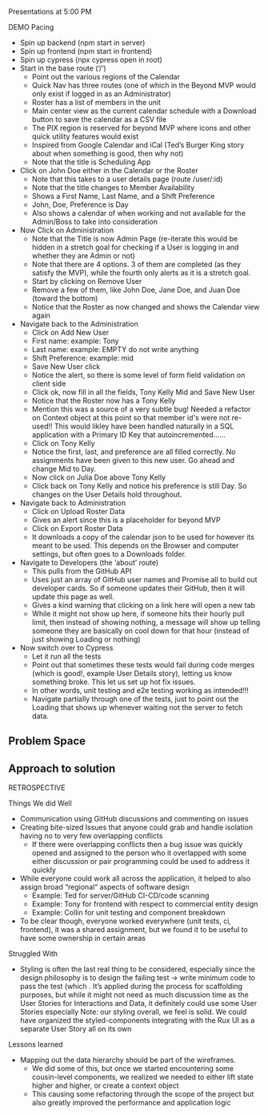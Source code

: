 Presentations at 5:00 PM

DEMO Pacing
- Spin up backend (npm start in server)
- Spin up frontend (npm start in frontend)
- Spin up cypress (npx cypress open in root)
- Start in the base route (‘/‘)
  - Point out the various regions of the Calendar
  - Quick Nav has three routes (one of which in the Beyond MVP would only exist if logged in as an Administrator)
  - Roster has a list of members in the unit
  - Main center view as the current calendar schedule with a Download button to save the calendar as a CSV file
  - The PIX region is reserved for beyond MVP where icons and other quick utility features would exist
  - Inspired from Google Calendar and iCal (Ted’s Burger King story about when something is good, then why not)
  - Note that the title is Scheduling App
- Click on John Doe either in the Calendar or the Roster
  - Note that this takes to a user details page (route /user/:id)
  - Note that the title changes to Member Availability
  - Shows a First Name, Last Name, and a Shift Preference
  - John, Doe, Preference is Day
  - Also shows a calendar of when working and not available for the Admin/Boss to take into consideration
- Now Click on Administration
  - Note that the Title is now Admin Page (re-iterate this would be hidden in a stretch goal for checking if a User is logging in and whether they are Admin or not)
  - Note that there are 4 options. 3 of them are completed (as they satisfy the MVP), while the fourth only alerts as it is a stretch goal.
  - Start by clicking on Remove User
  - Remove a few of them, like John Doe, Jane Doe, and Juan Doe (toward the bottom)
  - Notice that the Roster as now changed and shows the Calendar view again
- Navigate back to the Administration
  - Click on Add New User
  - First name: example: Tony
  - Last name: example: EMPTY do not write anything
  - Shift Preference: example: mid
  - Save New User click
  - Notice the alert, so there is some level of form field validation on client side
  - Click ok, now fill in all the fields, Tony Kelly Mid and Save New User
  - Notice that the Roster now has a Tony Kelly
  - Mention this was a source of a very subtle bug! Needed a refactor on Context object at this point so that member id's were not re-used!! This would likley have been handled naturally in a SQL application with a Primary ID Key that autoincremented......
  - Click on Tony Kelly
  - Notice the first, last, and preference are all filled correctly. No assignments have been given to this new user. Go ahead and change Mid to Day.
  - Now click on Julia Doe above Tony Kelly
  - Click back on Tony Kelly and notice his preference is still Day. So changes on the User Details hold throughout.
- Navigate back to Administration
  - Click on Upload Roster Data
  - Gives an alert since this is a placeholder for beyond MVP
  - Click on Export Roster Data 
  - It downloads a copy of the calendar json to be used for however its meant to be used. This depends on the Browser and computer settings, but often goes to a Downloads folder.
- Navigate to Developers (the ‘about’ route)
  - This pulls from the GitHub API
  - Uses just an array of GitHub user names and Promise.all to build out developer cards. So if someone updates their GitHub, then it will update this page as well. 
  - Gives a kind warning that clicking on a link here will open a new tab
  - While it might not show up here, if someone hits their hourly pull limit, then instead of showing nothing, a message will show up telling someone they are basically on cool down for that hour (instead of just showing Loading or nothing)
- Now switch over to Cypress
  - Let it run all the tests
  - Point out that sometimes these tests would fail during code merges (which is good!, example User Details story), letting us know something broke. This let us set up hot fix issues.
  - In other words, unit testing and e2e testing working as intended!!!
  - Navigate partially through one of the tests, just to point out the Loading that shows up whenever waiting not the server to fetch data.


Problem Space
-


Approach to solution
-


RETROSPECTIVE 

Things We did Well
- Communication using GitHub discussions and commenting on issues
- Creating bite-sized Issues that anyone could grab and handle isolation having no to very few overlapping conflicts
   - If there were overlapping conflicts then a bug issue was quickly opened and assigned to the person who it overlapped with some either discussion or pair programming could be used to address it quickly
- While everyone could work all across the application, it helped to also assign broad “regional“ aspects of software design
   - Example: Ted for server/GitHub CI-CD/code scanning
   - Example: Tony for frontend with respect to commercial entity design
   - Example: Collin for unit testing and component breakdown
- To be clear though, everyone worked everywhere (unit tests, ci, frontend), it was a shared assignment, but we found it to be useful to have some ownership in certain areas

Struggled With
- Styling is often the last real thing to be considered, especially since the design philosophy is to design the failing test -> write minimum code to pass the test (which . It’s applied during the process for scaffolding purposes, but while it might not need as much discussion time as the User Stories for Interactions and Data, it definitely could use some User Stories especially
Note: our styling overall, we feel is solid. We could have organized the styled-components integrating with the Rux UI as a separate User Story all on its own

Lessons learned
- Mapping out the data hierarchy should be part of the wireframes.
  - We did some of this, but once we started encountering some cousin-level components, we realized we needed to either lift state higher and higher, or create a context object
  - This causing some refactoring through the scope of the project but also greatly improved the performance and application logic




